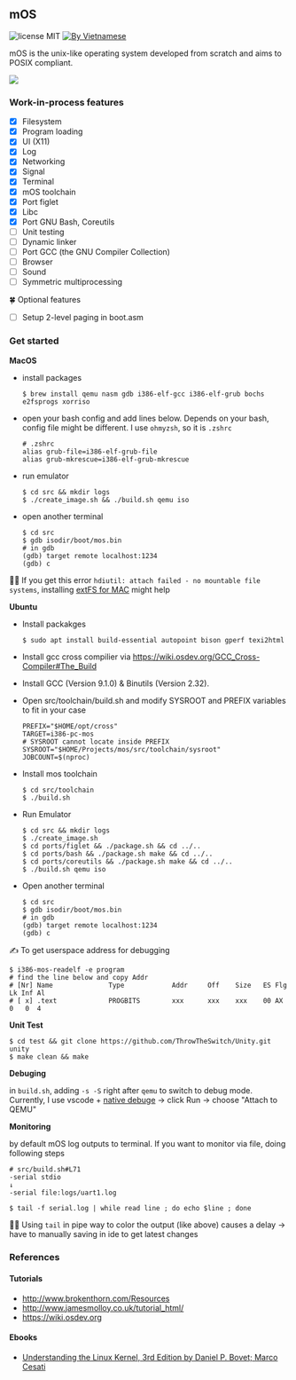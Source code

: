 ## mOS

![license MIT](https://img.shields.io/badge/license-MIT-blue>)
[![By Vietnamese](https://raw.githubusercontent.com/webuild-community/badge/master/svg/by.svg)](https://webuild.community)

mOS is the unix-like operating system developed from scratch and aims to POSIX compliant.

[![](https://i.imgur.com/aAyBOnm.png)](https://www.youtube.com/watch?v=26ewW8YthTQ "mOS")

### Work-in-process features

- [x] Filesystem
- [x] Program loading
- [x] UI (X11)
- [x] Log
- [x] Networking
- [x] Signal
- [x] Terminal
- [x] mOS toolchain
- [x] Port figlet
- [x] Libc
- [x] Port GNU Bash, Coreutils
- [ ] Unit testing
- [ ] Dynamic linker
- [ ] Port GCC (the GNU Compiler Collection)
- [ ] Browser
- [ ] Sound
- [ ] Symmetric multiprocessing

🍀 Optional features

- [ ] Setup 2-level paging in boot.asm

### Get started

**MacOS**

- install packages

  ```
  $ brew install qemu nasm gdb i386-elf-gcc i386-elf-grub bochs e2fsprogs xorriso
  ```

- open your bash config and add lines below. Depends on your bash, config file might be different. I use `ohmyzsh`, so it is `.zshrc`

  ```
  # .zshrc
  alias grub-file=i386-elf-grub-file
  alias grub-mkrescue=i386-elf-grub-mkrescue
  ```

- run emulator

  ```
  $ cd src && mkdir logs
  $ ./create_image.sh && ./build.sh qemu iso
  ```

- open another terminal
  ```
  $ cd src
  $ gdb isodir/boot/mos.bin
  # in gdb
  (gdb) target remote localhost:1234
  (gdb) c
  ```

✍🏻 If you get this error `hdiutil: attach failed - no mountable file systems`, installing [extFS for MAC](https://www.paragon-software.com/home/extfs-mac/) might help

**Ubuntu**

- Install packakges
  ```bash
  $ sudo apt install build-essential autopoint bison gperf texi2html texinfo qemu automake-1.15 nasm xorriso qemu-system-i386
  ```

- Install gcc cross compilier via https://wiki.osdev.org/GCC_Cross-Compiler#The_Build

- Install GCC (Version 9.1.0) & Binutils (Version 2.32).

- Open src/toolchain/build.sh and modify SYSROOT and PREFIX variables to fit in your case
  ```
  PREFIX="$HOME/opt/cross"
  TARGET=i386-pc-mos
  # SYSROOT cannot locate inside PREFIX
  SYSROOT="$HOME/Projects/mos/src/toolchain/sysroot"
  JOBCOUNT=$(nproc)
  ```

- Install mos toolchain
  ```
  $ cd src/toolchain
  $ ./build.sh
  ```

- Run Emulator
  ```
  $ cd src && mkdir logs
  $ ./create_image.sh
  $ cd ports/figlet && ./package.sh && cd ../..
  $ cd ports/bash && ./package.sh make && cd ../..
  $ cd ports/coreutils && ./package.sh make && cd ../..
  $ ./build.sh qemu iso
  ```

- Open another terminal
  ```
  $ cd src
  $ gdb isodir/boot/mos.bin
  # in gdb
  (gdb) target remote localhost:1234
  (gdb) c
  ```

✍️ To get userspace address for debugging
  ```
  $ i386-mos-readelf -e program
  # find the line below and copy Addr
  # [Nr] Name              Type            Addr     Off    Size   ES Flg Lk Inf Al
  # [ x] .text             PROGBITS        xxx      xxx    xxx    00 AX   0   0  4
  ```

**Unit Test**

```
$ cd test && git clone https://github.com/ThrowTheSwitch/Unity.git unity
$ make clean && make
```

**Debuging**

in `build.sh`, adding `-s -S` right after `qemu` to switch to debug mode. Currently, I use vscode + [native debuge](https://marketplace.visualstudio.com/items?itemName=webfreak.debug) -> click Run -> choose "Attach to QEMU"

**Monitoring**

by default mOS log outputs to terminal. If you want to monitor via file, doing following steps

```
# src/build.sh#L71
-serial stdio
↓
-serial file:logs/uart1.log
```

```
$ tail -f serial.log | while read line ; do echo $line ; done
```

✍🏻 Using `tail` in pipe way to color the output (like above) causes a delay -> have to manually saving in ide to get latest changes

### References

#### Tutorials

- http://www.brokenthorn.com/Resources
- http://www.jamesmolloy.co.uk/tutorial_html/
- https://wiki.osdev.org

#### Ebooks

- [Understanding the Linux Kernel, 3rd Edition by Daniel P. Bovet; Marco Cesati](https://learning.oreilly.com/library/view/understanding-the-linux/0596005652/)
